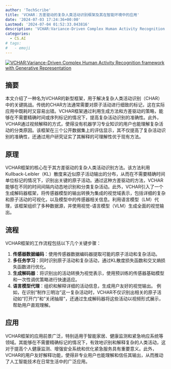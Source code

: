 ```yaml
---
author: 'TechScribe'
title: 'VCHAR：方差驱动的复杂人类活动识别框架及其在智能环境中的应用'
date: '2024-07-03 17:24:36+00:00'
Lastmod: '2024-07-04 01:52:33.043816'
description: 'VCHAR:Variance-Driven Complex Human Activity Recognition framework with Generative Representation'
categories:
  - CS.AI
# tags:
#   - emoji
---
```


[![VCHAR:Variance-Driven Complex Human Activity Recognition framework with Generative Representation](https://arxiv-research-1301205113.cos.ap-guangzhou.myqcloud.com/images/2407.03291v1.pdf_0.jpg)](https://arxiv.org/abs/2407.03291v1)

## 摘要

本文介绍了一种名为VCHAR的新型框架，用于解决复杂人类活动识别（CHAR）中的关键挑战。传统的CHAR方法通常需要对原子活动进行细致的标记，这在实际应用中既耗时又容易出错。VCHAR框架通过利用生成方法和方差驱动的策略，能够在不需要精确时间或序列标记的情况下，提高复杂活动识别的准确性。此外，VCHAR通过视频解释的方式，使得没有机器学习专业知识的用户也能理解复杂活动的分类原因。该框架在三个公开数据集上的评估显示，其不仅提高了复杂活动识别的准确性，还通过用户研究证实了其解释的可理解性优于现有方法。<!--more-->

## 原理

VCHAR框架的核心在于其方差驱动的复杂人类活动识别方法。该方法利用Kullback-Leibler（KL）散度来近似原子活动输出的分布，从而在不需要精确时间单位标记的情况下，识别出关键的原子活动。通过这种方差驱动的方法，VCHAR能够在不同的时间间隔内动态地识别和分类复杂活动。此外，VCHAR引入了一个生成解码器框架，将传感器模型的输出转换为集成的视觉域表示，包括详细的复杂和原子活动的可视化，以及模型中的传感器相关信息。利用语言模型（LM）代理，该框架组织了多种数据源，并使用视觉-语言模型（VLM）生成全面的视觉输出。

## 流程

VCHAR框架的工作流程包括以下几个关键步骤：
1. **传感器数据编码**：使用传感器数据编码器提取可能的原子活动和复杂活动。
2. **多任务学习**：同时识别原子活动和复杂活动，通过KL散度损失函数和交叉熵损失函数进行优化。
3. **生成解码器**：将识别出的活动转换为视觉表示，使用预训练的传感器基础模型和一次性调优策略进行快速适应。
4. **语言模型代理**：组织和解释详细的活动信息，生成用户友好的视觉输出。
例如，在识别“制作三明治”这一复杂活动时，VCHAR不仅识别出相关的原子活动如“打开门”和“关闭抽屉”，还通过生成解码器将这些活动以视频形式展示，帮助用户直观理解。

## 应用

VCHAR框架的应用前景广泛，特别适用于智能家居、健康监测和紧急响应系统等领域。其能够在不需要精确标记的情况下，有效地识别和解释复杂的人类活动，这对于提高个人健康监测、增强安全系统和优化紧急服务具有重要意义。此外，VCHAR的用户友好解释功能，使得非专业用户也能理解和信任其输出，从而推动了人工智能技术在日常生活中的广泛应用。